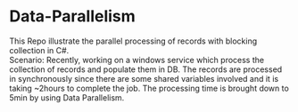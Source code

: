 # Data-Parallelism
This Repo illustrate the parallel processing of records with blocking collection in C#.   
Scenario:
Recently, working on a windows service which process the collection of records and populate them in DB. The records are processed in synchronously since there are some shared variables involved and it is taking ~2hours to complete the job. 
The processing time is brought down to 5min by using Data Parallelism.


